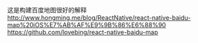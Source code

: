 这是构建百度地图很好的解释
http://www.hongming.me/blog/ReactNative/react-native-baidu-map%20iOS%E7%AB%AF%E9%9B%86%E6%88%90
https://github.com/lovebing/react-native-baidu-map
